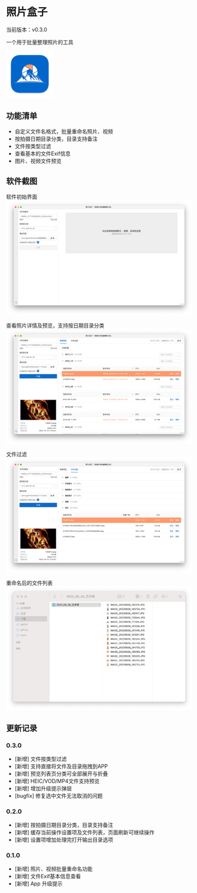 # 照片盒子

当前版本：v0.3.0

一个用于批量整理照片的工具

![](icon.png)

## 功能清单

- 自定义文件名格式，批量重命名照片、视频
- 按拍摄日期目录分类，目录支持备注
- 文件按类型过滤
- 查看基本的文件Exif信息
- 图片、视频文件预览


## 软件截图

软件初始界面
![](./screenshot/1.png)

查看照片详情及预览，支持按日期目录分类
![](./screenshot/2.png)

文件过滤
![](./screenshot/4.png)

重命名后的文件列表
![](./screenshot/3.png)

## 更新记录

### 0.3.0
- [新增] 文件按类型过滤
- [新增] 支持直接将文件及目录拖拽到APP
- [新增] 预览列表页分类可全部展开与折叠
- [新增] HEIC/VOD/MP4文件支持预览
- [新增] 增加升级提示弹层
- [bugfix] 修复选中文件无法取消的问题

### 0.2.0
- [新增] 按拍摄日期目录分类，目录支持备注
- [新增] 缓存当前操作设置项及文件列表，页面刷新可继续操作
- [新增] 设置项增加处理完打开输出目录选项

### 0.1.0
- [新增] 照片、视频批量重命名功能
- [新增] 文件Exif基本信息查看
- [新增] App 升级提示

